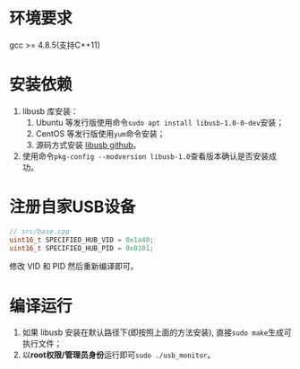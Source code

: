 # 环境要求
gcc >= 4.8.5(支持C++11)

# 安装依赖
1. libusb 库安装：
    1. Ubuntu 等发行版使用命令`sudo apt install libusb-1.0-0-dev`安装；
    2. CentOS 等发行版使用`yum`命令安装；
    3. 源码方式安装 [libusb github](https://github.com/libusb/libusb)。
2. 使用命令`pkg-config --modversion libusb-1.0`查看版本确认是否安装成功。

# 注册自家USB设备

```cpp
// src/base.cpp
uint16_t SPECIFIED_HUB_VID = 0x1a40;
uint16_t SPECIFIED_HUB_PID = 0x0101;
```

修改 VID 和 PID 然后重新编译即可。

# 编译运行

1. 如果 libusb 安装在默认路径下(即按照上面的方法安装), 直接`sudo make`生成可执行文件；
2. 以**root权限/管理员身份**运行即可`sudo ./usb_monitor`。




